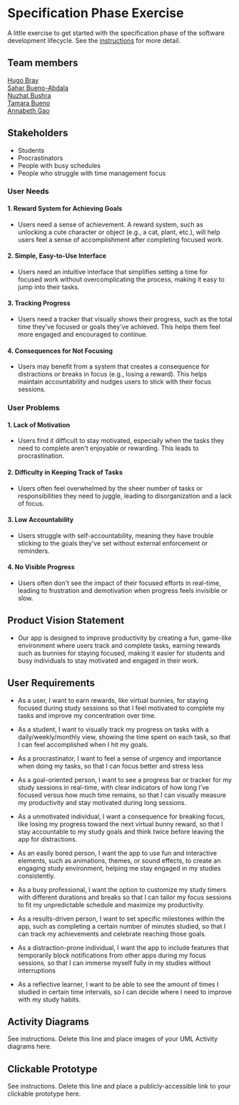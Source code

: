 # Specification Phase Exercise

A little exercise to get started with the specification phase of the software development lifecycle. See the [instructions](instructions.md) for more detail.

## Team members

[Hugo Bray](https://github.com/BringoJr)  
[Sahar Bueno-Abdala](https://github.com/saharbueno)  
[Nuzhat Bushra](https://github.com/ntb5562)  
[Tamara Bueno](https://github.com/TamaraBuenoo)  
[Annabeth Gao](https://github.com/bellinimoon)

## Stakeholders

* Students
* Procrastinators
* People with busy schedules
* People who struggle with time management focus

### User Needs

#### 1. Reward System for Achieving Goals
* Users need a sense of achievement. A reward system, such as unlocking a cute character or object (e.g., a cat, plant, etc.), will help users feel a sense of accomplishment after completing focused work.

#### 2. Simple, Easy-to-Use Interface
* Users need an intuitive interface that simplifies setting a time for focused work without overcomplicating the process, making it easy to jump into their tasks.

#### 3. Tracking Progress
* Users need a tracker that visually shows their progress, such as the total time they've focused or goals they've achieved. This helps them feel more engaged and encouraged to continue.

#### 4. Consequences for Not Focusing
* Users may benefit from a system that creates a consequence for distractions or breaks in focus (e.g., losing a reward). This helps maintain accountability and nudges users to stick with their focus sessions.

### User Problems

#### 1. Lack of Motivation
* Users find it difficult to stay motivated, especially when the tasks they need to complete aren't enjoyable or rewarding. This leads to procrastination.

#### 2. Difficulty in Keeping Track of Tasks
* Users often feel overwhelmed by the sheer number of tasks or responsibilities they need to juggle, leading to disorganization and a lack of focus.

#### 3. Low Accountability
* Users struggle with self-accountability, meaning they have trouble sticking to the goals they've set without external enforcement or reminders.

#### 4. No Visible Progress
* Users often don't see the impact of their focused efforts in real-time, leading to frustration and demotivation when progress feels invisible or slow.

## Product Vision Statement

* Our app is designed to improve productivity by creating a fun, game-like environment where users track and complete tasks, earning rewards such as bunnies for staying focused, making it easier for students and busy individuals to stay motivated and engaged in their work.

## User Requirements

* As a user, I want to earn rewards, like virtual bunnies, for staying focused during study sessions so that I feel motivated to complete my tasks and improve my concentration over time.

* As a student, I want to visually track my progress on tasks with a daily/weekly/monthly view, showing the time spent on each task, so that I can feel accomplished when I hit my goals.

* As a procrastinator, I want to feel a sense of urgency and importance when doing my tasks, so that I can focus better and stress less

* As a goal-oriented person, I want to see a progress bar or tracker for my study sessions in real-time, with clear indicators of how long I’ve focused versus how much time remains, so that I can visually measure my productivity and stay motivated during long sessions.

* As a unmotivated individual, I want a consequence for breaking focus, like losing my progress toward the next virtual bunny reward, so that I stay accountable to my study goals and think twice before leaving the app for distractions.

* As an easily bored person, I want the app to use fun and interactive elements, such as animations, themes, or sound effects, to create an engaging study environment, helping me stay engaged in my studies consistently.

* As a busy professional, I want the option to customize my study timers with different durations and breaks so that I can tailor my focus sessions to fit my unpredictable schedule and maximize my productivity.

* As a results-driven person, I want to set specific milestones within the app, such as completing a certain number of minutes studied, so that I can track my achievements and celebrate reaching those goals.

* As a distraction-prone individual, I want the app to include features that temporarily block notifications from other apps during my focus sessions, so that I can immerse myself fully in my studies without interruptions

* As a reflective learner, I want to be able to see the amount of times I studied in certain time intervals, so I can decide where I need to improve with my study habits.

## Activity Diagrams

See instructions. Delete this line and place images of your UML Activity diagrams here.

## Clickable Prototype

See instructions. Delete this line and place a publicly-accessible link to your clickable prototype here.
